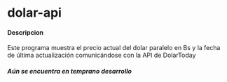 # dolar-api

#### Descripcion
Este programa muestra el precio actual del dolar paralelo en Bs y la fecha de última actualización comunicándose con la API de DolarToday


##### Aún se encuentra en temprano desarrollo